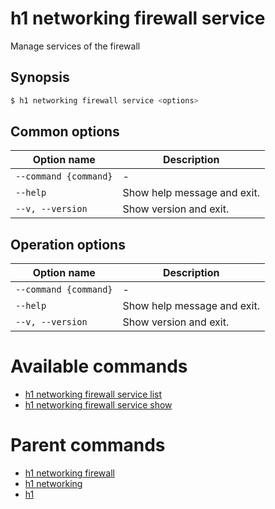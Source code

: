 
# h1 networking firewall service

Manage services of the firewall

## Synopsis

```bash
$ h1 networking firewall service <options>
```

## Common options

| Option name               | Description                 |
| ------------------------- | --------------------------- |
| ```--command {command}``` | -                           |
| ```--help```              | Show help message and exit. |
| ```--v, --version```      | Show version and exit.      |

## Operation options

| Option name               | Description                 |
| ------------------------- | --------------------------- |
| ```--command {command}``` | -                           |
| ```--help```              | Show help message and exit. |
| ```--v, --version```      | Show version and exit.      |

# Available commands

* [h1 networking firewall service list](./list/README.md)
* [h1 networking firewall service show](./show/README.md)

# Parent commands

* [h1 networking firewall](./../README.md)
* [h1 networking](./../../README.md)
* [h1](./../../../README.md)

